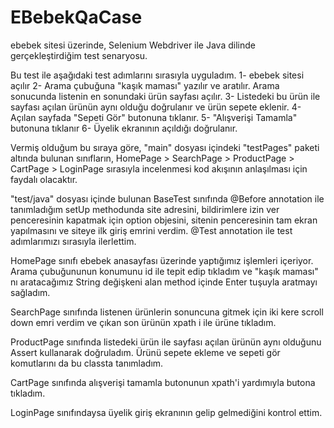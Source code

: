 # EBebekQaCase

ebebek sitesi üzerinde, Selenium Webdriver ile Java dilinde gerçekleştirdiğim test senaryosu.

Bu test ile aşağıdaki test adımlarını sırasıyla uyguladım.
1- ebebek sitesi açılır
2- Arama çubuğuna "kaşık maması" yazılır ve aratılır. Arama sonucunda listenin en sonundaki ürün sayfası açılır.
3- Listedeki bu ürün ile sayfası açılan ürünün aynı olduğu doğrulanır ve ürün sepete eklenir.
4- Açılan sayfada "Sepeti Gör" butonuna tıklanır.
5- "Alışverişi Tamamla" butonuna tıklanır
6- Üyelik ekranının açıldığı doğrulanır.

Vermiş olduğum bu sıraya göre, "main" dosyası içindeki "testPages" paketi altında bulunan sınıfların,
HomePage > SearchPage > ProductPage > CartPage > LoginPage sırasıyla incelenmesi kod akışının anlaşılması için faydalı olacaktır.

"test/java" dosyası içinde bulunan BaseTest sınıfında @Before annotation ile tanımladığım setUp methodunda site adresini, bildirimlere
izin ver penceresinin kapatmak için option objesini, sitenin penceresinin tam ekran yapılmasını ve siteye ilk giriş emrini verdim.
@Test annotation ile test adımlarımızı sırasıyla ilerlettim.

HomePage sınıfı ebebek anasayfası üzerinde yaptığımız işlemleri içeriyor. Arama çubuğununun konumunu id ile tepit edip tıkladım ve 
"kaşık maması" nı aratacağımız String değişkeni alan method içinde Enter tuşuyla aratmayı sağladım.

SearchPage sınıfında listenen ürünlerin sonuncuna gitmek için iki kere scroll down emri verdim ve çıkan son ürünün xpath i ile
ürüne tıkladım.

ProductPage sınıfında listedeki ürün ile sayfası açılan ürünün aynı olduğunu Assert kullanarak doğruladım. Ürünü sepete ekleme ve sepeti 
gör komutlarını da bu classta tanımladım.

CartPage sınıfında alışverişi tamamla butonunun xpath'i yardımıyla butona tıkladım.

LoginPage sınıfındaysa üyelik giriş ekranının gelip gelmediğini kontrol ettim.


